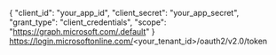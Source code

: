 {
    "client_id": "your_app_id",
    "client_secret": "your_app_secret",
    "grant_type": "client_credentials",
    "scope": "https://graph.microsoft.com/.default"
}
https://login.microsoftonline.com/<your_tenant_id>/oauth2/v2.0/token

